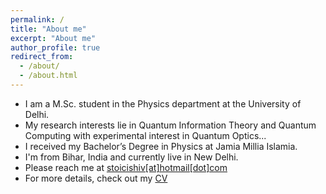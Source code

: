 ```yaml
---
permalink: /
title: "About me"
excerpt: "About me"
author_profile: true
redirect_from: 
  - /about/
  - /about.html
---
```


* I am a M.Sc. student in the Physics department at the University of Delhi.
* My research interests lie in Quantum Information Theory and Quantum Computing with experimental interest in Quantum Optics...
* I received my Bachelor’s Degree in Physics at Jamia Millia Islamia. 
* I'm from Bihar, India and currently live in New Delhi.
* Please reach me at <a href = "mailto: stoicishiv@hotmail.com">stoicishiv[at]hotmail[dot]com</a>
* For more details, check out my [CV](https://stoicodin.github.io/files/resume_13:07.pdf)